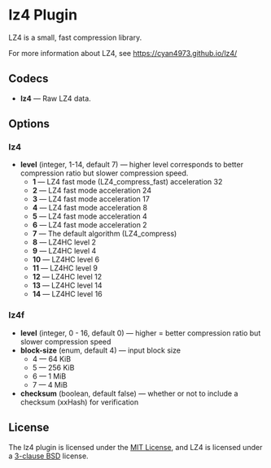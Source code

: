 # lz4 Plugin #

LZ4 is a small, fast compression library.

For more information about LZ4, see
https://cyan4973.github.io/lz4/

## Codecs ##

- **lz4** — Raw LZ4 data.

## Options ##

### lz4 ###

- **level** (integer, 1-14, default 7) — higher level corresponds to
  better compression ratio but slower compression speed.
  - **1** — LZ4 fast mode (LZ4_compress_fast) acceleration 32
  - **2** — LZ4 fast mode acceleration 24
  - **3** — LZ4 fast mode acceleration 17
  - **4** — LZ4 fast mode acceleration 8
  - **5** — LZ4 fast mode acceleration 4
  - **6** — LZ4 fast mode acceleration 2
  - **7** — The default algorithm (LZ4_compress)
  - **8** — LZ4HC level 2
  - **9** — LZ4HC level 4
  - **10** — LZ4HC level 6
  - **11** — LZ4HC level 9
  - **12** — LZ4HC level 12
  - **13** — LZ4HC level 14
  - **14** — LZ4HC level 16

### lz4f ###

- **level** (integer, 0 - 16, default 0) — higher = better
  compression ratio but slower compression speed
- **block-size** (enum, default 4) — input block size
  - 4 — 64 KiB
  - 5 — 256 KiB
  - 6 — 1 MiB
  - 7 — 4 MiB
- **checksum** (boolean, default false) — whether or not to include a
  checksum (xxHash) for verification

## License ##

The lz4 plugin is licensed under the [MIT
License](http://opensource.org/licenses/MIT), and LZ4 is licensed
under a [3-clause BSD](http://opensource.org/licenses/BSD-3-Clause)
license.
